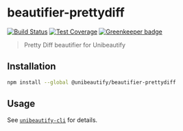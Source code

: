 # beautifier-prettydiff

[![Build Status](https://travis-ci.com/Unibeautify/beautifier-prettydiff.svg?branch=master)](https://travis-ci.com/Unibeautify/beautifier-prettydiff)
[![Test Coverage](https://api.codeclimate.com/v1/badges/79b1fa183476d8b5d44a/test_coverage)](https://codeclimate.com/github/Unibeautify/beautifier-prettydiff/test_coverage) [![Greenkeeper badge](https://badges.greenkeeper.io/Unibeautify/beautifier-prettydiff.svg)](https://greenkeeper.io/)

> Pretty Diff beautifier for Unibeautify

## Installation

```bash
npm install --global @unibeautify/beautifier-prettydiff
```

## Usage

See [`unibeautify-cli`](https://github.com/Unibeautify/unibeautify-cli) for details.